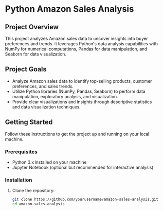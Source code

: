 # Python Amazon Sales Analysis

## Project Overview
This project analyzes Amazon sales data to uncover insights into buyer preferences and trends. It leverages Python's data analysis capabilities with NumPy for numerical computations, Pandas for data manipulation, and Seaborn for data visualization.

## Project Goals
- Analyze Amazon sales data to identify top-selling products, customer preferences, and sales trends.
- Utilize Python libraries (NumPy, Pandas, Seaborn) to perform data manipulation, exploratory analysis, and visualization.
- Provide clear visualizations and insights through descriptive statistics and data visualization techniques.

## Getting Started
Follow these instructions to get the project up and running on your local machine.

### Prerequisites
- Python 3.x installed on your machine
- Jupyter Notebook (optional but recommended for interactive analysis)

### Installation
1. Clone the repository:
   ```sh
   git clone https://github.com/yourusername/amazon-sales-analysis.git
   cd amazon-sales-analysis
